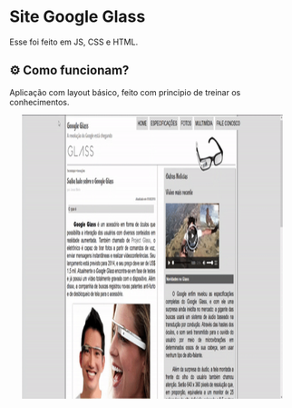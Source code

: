 # Site Google Glass

Esse foi feito em JS, CSS e HTML.

## ⚙️ Como funcionam? 

Aplicação com layout básico, feito com principio de treinar os conhecimentos. 

<p align="center">
 <img width="460" height="500" src="https://github.com/jonasmelo74/Site-Google-Glass/blob/main/Site_Google-Glass-master/src/foto.gif">
</p>
